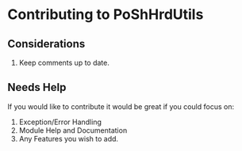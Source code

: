 # Contributing to PoShHrdUtils

## Considerations

1. Keep comments up to date.

## Needs Help

If you would like to contribute it would be great if you could focus on:

1. Exception/Error Handling
2. Module Help and Documentation
3. Any Features you wish to add.
